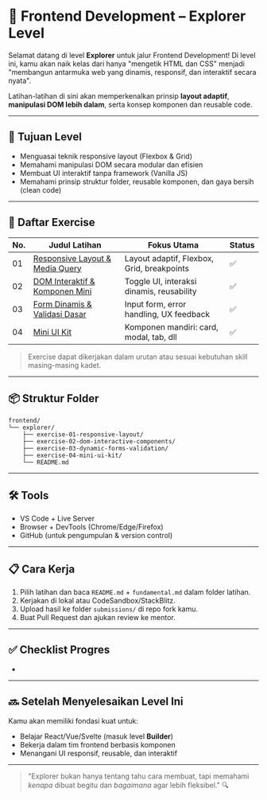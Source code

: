 # 🧭 Frontend Development – Explorer Level

Selamat datang di level **Explorer** untuk jalur Frontend Development! Di level ini, kamu akan naik kelas dari hanya "mengetik HTML dan CSS" menjadi "membangun antarmuka web yang dinamis, responsif, dan interaktif secara nyata".

Latihan-latihan di sini akan memperkenalkan prinsip **layout adaptif**, **manipulasi DOM lebih dalam**, serta konsep komponen dan reusable code.

---

## 🎯 Tujuan Level

- Menguasai teknik responsive layout (Flexbox & Grid)
- Memahami manipulasi DOM secara modular dan efisien
- Membuat UI interaktif tanpa framework (Vanilla JS)
- Memahami prinsip struktur folder, reusable komponen, dan gaya bersih (clean code)

---

## 📘 Daftar Exercise

| No. | Judul Latihan                                                              | Fokus Utama                                | Status |
| --- | -------------------------------------------------------------------------- | ------------------------------------------ | ------ |
| 01  | [Responsive Layout & Media Query](./exercise-01-responsive-layout)         | Layout adaptif, Flexbox, Grid, breakpoints | ✅      |
| 02  | [DOM Interaktif & Komponen Mini](./exercise-02-dom-interactive-components) | Toggle UI, interaksi dinamis, reusability  | ✅      |
| 03  | [Form Dinamis & Validasi Dasar](./exercise-03-dynamic-forms-validation)    | Input form, error handling, UX feedback    | ✅      |
| 04  | [Mini UI Kit](./exercise-04-mini-ui-kit)                                   | Komponen mandiri: card, modal, tab, dll    | ✅      |

> Exercise dapat dikerjakan dalam urutan atau sesuai kebutuhan skill masing-masing kadet.

---

## 📦 Struktur Folder

```
frontend/
└── explorer/
    ├── exercise-01-responsive-layout/
    ├── exercise-02-dom-interactive-components/
    ├── exercise-03-dynamic-forms-validation/
    ├── exercise-04-mini-ui-kit/
    └── README.md
```

---

## 🛠 Tools

- VS Code + Live Server
- Browser + DevTools (Chrome/Edge/Firefox)
- GitHub (untuk pengumpulan & version control)

---

## 📋 Cara Kerja

1. Pilih latihan dan baca `README.md` + `fundamental.md` dalam folder latihan.
2. Kerjakan di lokal atau CodeSandbox/StackBlitz.
3. Upload hasil ke folder `submissions/` di repo fork kamu.
4. Buat Pull Request dan ajukan review ke mentor.

---

## ✅ Checklist Progres

-

---

## 🔜 Setelah Menyelesaikan Level Ini

Kamu akan memiliki fondasi kuat untuk:

- Belajar React/Vue/Svelte (masuk level **Builder**)
- Bekerja dalam tim frontend berbasis komponen
- Menangani UI responsif, reusable, dan interaktif

---

> "Explorer bukan hanya tentang tahu cara membuat, tapi memahami *kenapa* dibuat begitu dan *bagaimana* agar lebih fleksibel." 🔍

